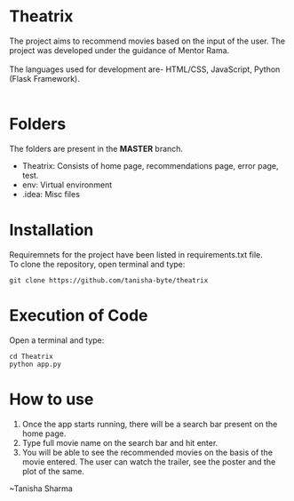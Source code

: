 # Theatrix
The project aims to recommend movies based on the input of the user. The project was developed under the guidance of Mentor Rama.
<br><br>
The languages used for development are- HTML/CSS, JavaScript, Python (Flask Framework).<br><br>
<h1>Folders</h1>
The folders are present in the <b>MASTER</b> branch.
<ul>
  <li>Theatrix: Consists of home page, recommendations page, error page, test.</li>
  <li>env: Virtual environment</li>
  <li>.idea: Misc files</li>
 </ul>

 <h1>Installation</h1>
 Requiremnets for the project have been listed in requirements.txt file.<br>
 To clone the repository, open terminal and type:<br>

 ```
 git clone https://github.com/tanisha-byte/theatrix
 ```
<h1>Execution of Code </h1>
Open a terminal and type:

```
cd Theatrix
python app.py
```
<h1>How to use</h1>
<ol>
  <li>Once the app starts running, there will be a search bar present on the home page. </li>
  <li>Type full movie name on the search bar and hit enter.</li>
  <li>You will be able to see the recommended movies on the basis of the movie entered. The user can watch the trailer, see the poster and the plot of the same.</li>
 </ol>
 
~Tanisha Sharma
